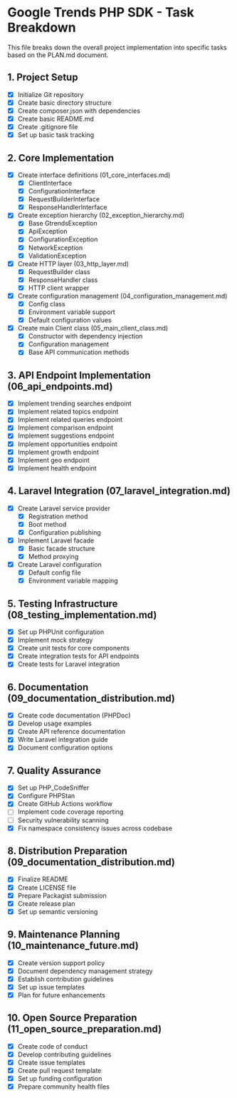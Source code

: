 # Google Trends PHP SDK - Task Breakdown

This file breaks down the overall project implementation into specific tasks based on the PLAN.md document.

## 1. Project Setup

- [x] Initialize Git repository
- [x] Create basic directory structure
- [x] Create composer.json with dependencies
- [x] Create basic README.md
- [x] Create .gitignore file
- [x] Set up basic task tracking

## 2. Core Implementation

- [x] Create interface definitions (01_core_interfaces.md)
  - [x] ClientInterface
  - [x] ConfigurationInterface
  - [x] RequestBuilderInterface
  - [x] ResponseHandlerInterface

- [x] Create exception hierarchy (02_exception_hierarchy.md)
  - [x] Base GtrendsException
  - [x] ApiException
  - [x] ConfigurationException
  - [x] NetworkException
  - [x] ValidationException

- [x] Create HTTP layer (03_http_layer.md)
  - [x] RequestBuilder class
  - [x] ResponseHandler class
  - [x] HTTP client wrapper

- [x] Create configuration management (04_configuration_management.md)
  - [x] Config class
  - [x] Environment variable support
  - [x] Default configuration values

- [x] Create main Client class (05_main_client_class.md)
  - [x] Constructor with dependency injection
  - [x] Configuration management
  - [x] Base API communication methods

## 3. API Endpoint Implementation (06_api_endpoints.md)

- [x] Implement trending searches endpoint
- [x] Implement related topics endpoint
- [x] Implement related queries endpoint
- [x] Implement comparison endpoint
- [x] Implement suggestions endpoint
- [x] Implement opportunities endpoint
- [x] Implement growth endpoint
- [x] Implement geo endpoint
- [x] Implement health endpoint

## 4. Laravel Integration (07_laravel_integration.md)

- [x] Create Laravel service provider
  - [x] Registration method
  - [x] Boot method
  - [x] Configuration publishing

- [x] Implement Laravel facade
  - [x] Basic facade structure
  - [x] Method proxying

- [x] Create Laravel configuration
  - [x] Default config file
  - [x] Environment variable mapping

## 5. Testing Infrastructure (08_testing_implementation.md)

- [x] Set up PHPUnit configuration
- [x] Implement mock strategy
- [x] Create unit tests for core components
- [x] Create integration tests for API endpoints
- [x] Create tests for Laravel integration

## 6. Documentation (09_documentation_distribution.md)

- [x] Create code documentation (PHPDoc)
- [x] Develop usage examples
- [x] Create API reference documentation
- [x] Write Laravel integration guide
- [x] Document configuration options

## 7. Quality Assurance

- [x] Set up PHP_CodeSniffer
- [x] Configure PHPStan
- [x] Create GitHub Actions workflow
- [ ] Implement code coverage reporting
- [ ] Security vulnerability scanning
- [x] Fix namespace consistency issues across codebase

## 8. Distribution Preparation (09_documentation_distribution.md)

- [x] Finalize README
- [x] Create LICENSE file
- [x] Prepare Packagist submission
- [x] Create release plan
- [x] Set up semantic versioning

## 9. Maintenance Planning (10_maintenance_future.md)

- [x] Create version support policy
- [x] Document dependency management strategy
- [x] Establish contribution guidelines
- [x] Set up issue templates
- [x] Plan for future enhancements

## 10. Open Source Preparation (11_open_source_preparation.md)

- [x] Create code of conduct
- [x] Develop contributing guidelines
- [x] Create issue templates
- [x] Create pull request template
- [x] Set up funding configuration
- [x] Prepare community health files 